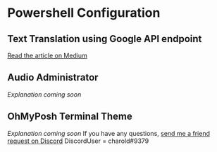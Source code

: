 # Powershell Configuration
## Text Translation using Google API endpoint
[Read the article on Medium](https://medium.com/@harolrop14/text-translation-using-powershell-a07afab6d22)
## Audio Administrator
*Explanation coming soon*
## OhMyPosh Terminal Theme
*Explanation coming soon*
If you have any questions, [send me a friend request on Discord](https://discord.com/invite/charold#9379)
DiscordUser = charold#9379
